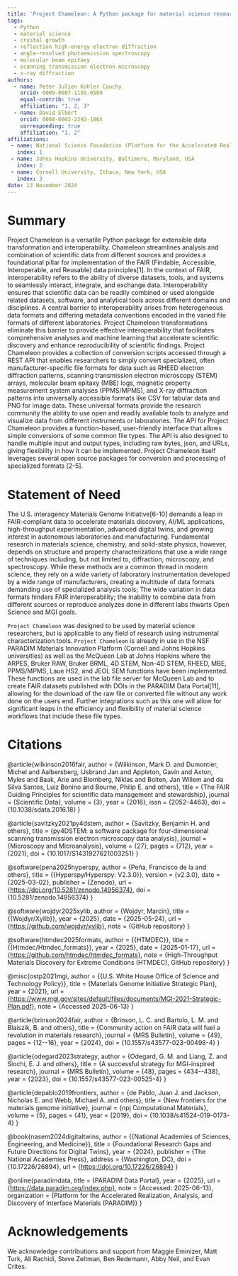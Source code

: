 ```yaml
---
title: 'Project Chameleon: A Python package for material science research'
tags:
  - Python
  - material science
  - crystal growth
  - reflection high-energy electron diffraction
  - angle-resolved photoemission spectroscopy
  - molecular beam epitaxy
  - scanning transmission electron microscopy
  - x-ray diffraction
authors:
  - name: Peter Julien Kohler Cauchy
    orcid: 0009-0007-1155-0509
    equal-contrib: true
    affiliation: "1, 2, 3"
  - name: David Elbert
    orcid: 0000-0002-2292-180X
    corresponding: true
    affiliation: "1, 2"
affiliations:
 - name: National Science Foundation (Platform for the Accelerated Realization, Analysis, and Discovery of Interface Materials (PARADIM))
   index: 1
 - name: Johns Hopkins University, Baltimore, Maryland, USA
   index: 2
 - name: Cornell University, Ithaca, New York, USA
   index: 3
date: 13 November 2024
---
```


# Summary

Project Chameleon is a versatile Python package for extensible data transformation and interoperability. Chameleon streamlines analysis and combination of scientific data from different sources and provides a foundational pillar for implementation of the FAIR (Findable, Accessible, Interoperable, and Reusable) data principles[1]. In the context of FAIR, interoperability refers to the ability of diverse datasets, tools, and systems to seamlessly interact, integrate, and exchange data. Interoperability ensures that scientific data can be readily combined or used alongside related datasets, software, and analytical tools across different domains and disciplines.  A central barrier to interoperability arises from heterogeneous data formats and differing metadata conventions encoded in the varied file formats of different laboratories.  Project Chameleon transformations eliminate this barrier to provide effective interoperability that facilitates comprehensive analyses and machine learning that accelerate scientific discovery and enhance reproducibility of scientific findings.
Project Chameleon provides a collection of conversion scripts accessed through a REST API that enables researchers to simply convert specialized, often manufacturer-specific file formats for data such as RHEED electron diffraction patterns, scanning transmission electron microscopy (STEM) arrays, molecular beam epitaxy (MBE) logs, magnetic property measurement system analyses (PPMS/MPMS), and X-ray diffraction patterns into universally accessible formats like CSV for tabular data and PNG for image data. These universal formats provide the research community the ability to use open and readily available tools to analyze and visualize data from different instruments or laboratories. The API for Project Chameleon provides a function-based, user-friendly interface that allows simple conversions of some common file types. The API is also designed to handle multiple input and output types, including raw bytes, json, and URLs, giving flexibility in how it can be implemented. Project Chameleon itself leverages several open source packages for conversion and processing of specialized formats [2-5].  

# Statement of Need

The U.S. interagency Materials Genome Initiative[6-10] demands a leap in FAIR-compliant data to accelerate materials discovery, AI/ML applications, high-throughput experimentation, advanced digital twins, and growing interest in autonomous laboratories and manufacturing. Fundamental research in materials science, chemistry, and solid-state physics, however, depends on structure and property characterizations that use a wide range of techniques including, but not limited to, diffraction, microscopy, and spectroscopy. While these methods are a common thread in modern science, they rely on a wide variety of laboratory instrumentation developed by a wide range of manufacturers, creating a multitude of data formats demanding use of specialized analysis tools; The wide variation in data formats hinders FAIR interoperability; the inability to combine data from different sources or reproduce analyzes done in different labs thwarts Open Science and MGI goals. 

`Project Chameleon` was designed to be used by material science researchers, but is applicable to any field of research using instrumental characterization tools. `Project Chameleon` is already in use in the NSF PARADIM Materials Innovation Platform (Cornell and Johns Hopkins universities) as well as the McQueen Lab at Johns Hopkins where the ARPES, Bruker RAW, Bruker BRML, 4D STEM, Non-4D STEM, RHEED, MBE, PPMS/MPMS, Laue HS2, and JEOL SEM functions have been implemented. These functions are used in the lab file server for McQueen Lab and to create FAIR datasets published with DOIs in the PARADIM Data Portal[11], allowing for the download of the raw file or converted file without any work done on the users end. Further integrations such as this one will allow for significant leaps in the efficiency and flexibility of material science workflows that include these file types. 
  


# Citations

@article{wilkinson2016fair,
  author  = {Wilkinson, Mark D. and Dumontier, Michel and Aalbersberg, IJsbrand Jan and Appleton, Gavin and Axton, Myles and Baak, Arie and Blomberg, Niklas and Boiten, Jan Willem and da Silva Santos, Luiz Bonino and Bourne, Philip E. and others},
  title   = {The FAIR Guiding Principles for scientific data management and stewardship},
  journal = {Scientific Data},
  volume  = {3},
  year    = {2016},
  issn    = {2052-4463},
  doi     = {10.1038/sdata.2016.18}
}

@article{savitzky2021py4dstem,
  author  = {Savitzky, Benjamin H. and others},
  title   = {py4DSTEM: a software package for four-dimensional scanning transmission electron microscopy data analysis},
  journal = {Microscopy and Microanalysis},
  volume  = {27},
  pages   = {712},
  year    = {2021},
  doi     = {10.1017/S1431927621003251}
}

@software{pena2025hyperspy,
  author    = {Peña, Francisco de la and others},
  title     = {{Hyperspy/Hyperspy: V2.3.0}},
  version   = {v2.3.0},
  date      = {2025-03-02},
  publisher = {Zenodo},
  url       = {https://doi.org/10.5281/zenodo.14956374},
  doi       = {10.5281/zenodo.14956374}
}

@software{wojdyr2025xylib,
  author    = {Wojdyr, Marcin},
  title     = {{Wojdyr/Xylib}},
  year      = {2025},
  date      = {2025-05-24},
  url       = {https://github.com/wojdyr/xylib},
  note      = {GitHub repository}
}

@software{htmdec2025formats,
  author    = {{HTMDEC}},
  title     = {{Htmdec/Htmdec\_formats}},
  year      = {2025},
  date      = {2025-01-17},
  url       = {https://github.com/htmdec/htmdec_formats},
  note      = {High-Throughput Materials Discovery for Extreme Conditions (HTMDEC), GitHub repository}
}

@misc{ostp2021mgi,
  author       = {{U.S. White House Office of Science and Technology Policy}},
  title        = {Materials Genome Initiative Strategic Plan},
  year         = {2021},
  url          = {https://www.mgi.gov/sites/default/files/documents/MGI-2021-Strategic-Plan.pdf},
  note         = {Accessed 2025-06-13}
}

@article{brinson2024fair,
  author  = {Brinson, L. C. and Bartolo, L. M. and Blaiszik, B. and others},
  title   = {Community action on FAIR data will fuel a revolution in materials research},
  journal = {MRS Bulletin},
  volume  = {49},
  pages   = {12--16},
  year    = {2024},
  doi     = {10.1557/s43577-023-00498-4}
}

@article{odegard2023strategy,
  author  = {Odegard, G. M. and Liang, Z. and Siochi, E. J. and others},
  title   = {A successful strategy for MGI-inspired research},
  journal = {MRS Bulletin},
  volume  = {48},
  pages   = {434--438},
  year    = {2023},
  doi     = {10.1557/s43577-023-00525-4}
}

@article{depablo2019frontiers,
  author  = {de Pablo, Juan J. and Jackson, Nicholas E. and Webb, Michael A. and others},
  title   = {New frontiers for the materials genome initiative},
  journal = {npj Computational Materials},
  volume  = {5},
  pages   = {41},
  year    = {2019},
  doi     = {10.1038/s41524-019-0173-4}
}

@book{nasem2024digitaltwins,
  author    = {{National Academies of Sciences, Engineering, and Medicine}},
  title     = {Foundational Research Gaps and Future Directions for Digital Twins},
  year      = {2024},
  publisher = {The National Academies Press},
  address   = {Washington, DC},
  doi       = {10.17226/26894},
  url       = {https://doi.org/10.17226/26894}
}

@online{paradimdata,
  title        = {PARADIM Data Portal},
  year         = {2025},
  url          = {https://data.paradim.org/index.php},
  note         = {Accessed: 2025-06-13},
  organization = {Platform for the Accelerated Realization, Analysis, and Discovery of Interface Materials (PARADIM)}
}


# Acknowledgements 

We acknowledge contributions and support from Maggie Eminizer, Matt Turk, Ali Rachidi, Steve Zeltman, Ben Redemann, Abby Neil, and Evan Crites.  
